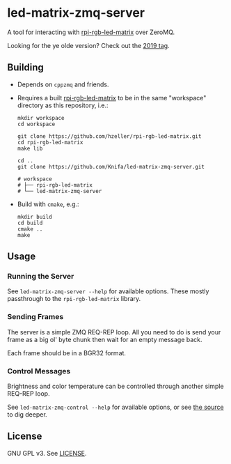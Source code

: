 # led-matrix-zmq-server

A tool for interacting with [rpi-rgb-led-matrix](https://github.com/hzeller/rpi-rgb-led-matrix/) over ZeroMQ.

Looking for the ye olde version? Check out the [2019 tag](https://github.com/Knifa/led-matrix-zmq-server/releases/tag/2019).

## Building

- Depends on `cppzmq` and friends.
- Requires a built [rpi-rgb-led-matrix](https://github.com/hzeller/rpi-rgb-led-matrix/) to be in the same "workspace" directory as this repository, i.e.:

  ```shell
  mkdir workspace
  cd workspace

  git clone https://github.com/hzeller/rpi-rgb-led-matrix.git
  cd rpi-rgb-led-matrix
  make lib

  cd ..
  git clone https://github.com/Knifa/led-matrix-zmq-server.git

  # workspace
  # ├── rpi-rgb-led-matrix
  # └── led-matrix-zmq-server
  ```
- Build with `cmake`, e.g.:

  ```shell
  mkdir build
  cd build
  cmake ..
  make
  ```

## Usage

### Running the Server

See `led-matrix-zmq-server --help` for available options. These mostly passthrough to the `rpi-rgb-led-matrix` library.

### Sending Frames

The server is a simple ZMQ REQ-REP loop. All you need to do is send your frame as a big ol' byte chunk then wait for an empty message back.

Each frame should be in a BGR32 format.

### Control Messages

Brightness and color temperature can be controlled through another simple REQ-REP loop.

See `led-matrix-zmq-control --help` for available options, or see [the source](src/control_main.cpp) to dig deeper.


## License

GNU GPL v3. See [LICENSE](LICENSE).
